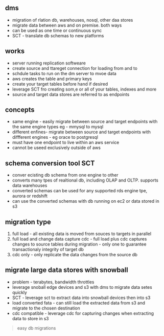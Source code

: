 ## dms

- migration of rlation db, warehouses, nosql, other daa stores
- migrate data between aws and on premise. both ways
- can be used as one time or continuous sync
- SCT - translate db schemas to new platforms


## works

- server running replication softweare
- create source and ttareget connection for loading from and to
- schdule tasks to run on the dm server to mvoe data
- aws creates the table and primary keys
- create your target tables before hand if desired
- leverage SCT fro creating som,e or all of your tables, indexes and more
- source and target data stores are referred to as endpoints

## concepts

- same engine - easily migrate between source and target endpoints with the same engine types eg - mmysql to mysql
- different enfines- migrate between source and target endpoints with diffferent engines - eg orace to postgresql
- must have one endpoint to live within an aws service
- cannot be useed exclusively outside of aws

## schema conversion tool SCT

- conver ecisting db schema from one engine to other
- converts many tpes of realtional db, including OLAP and OLTP. supports data warehouses
- converted schemas can be used for any supported rds engine tpe, aurora or redshift
- can use the converted schemas with db running on ec2 or data stored in s3

## migration type

1. full load - all existing data is moved from souces to targets in parallel
2. full load and change data capture cdc - full load plus cdc captures changes to source tables during migration - only one to guarantee transactionaly integrity of target db
3. cdc only - only replicate the data changes from the source db

## migrate large data stores with snowball

- problem - terabytes, bandwidth throttles
- leverage snoball edge devices and s3 with dms to migrate data setes quickly
- SCT - leverage sct to extract data into snowball devices then into s3
- load converted fata - can still load the extracted data from s3 and migrate to the chosen destination
- cdc compatible - leverage cdc for capturing changes when extracting data to store in s3

> easy db migrations
>
> 